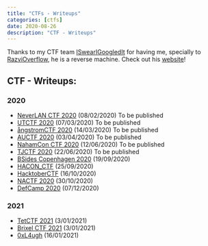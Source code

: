 ```yaml
---
title: "CTFs - Writeups"
categories: [ctfs]
date: 2020-08-26
description: "CTF - Writeups"
---
```


Thanks to my CTF team [ISwearIGoogledIt](https://ctftime.org/team/109689) for having me, specially to [RazviOverflow](https://ctftime.org/user/72894), he is a reverse machine. Check out his [website](https://razvioverflow.github.io/)! 

## CTF - Writeups:

### 2020

- [NeverLAN CTF 2020]() (08/02/2020) To be published
- [UTCTF 2020]() (07/03/2020) To be published
- [ångstromCTF 2020]() (14/03/2020) To be published
- [AUCTF 2020]() (03/04/2020) To be published
- [NahamCon CTF 2020]() (12/06/2020) To be published
- [TJCTF 2020]() (22/06/2020) To be published
- [BSides Copenhagen 2020](/ctfs/BSides_Copenhagen_2020) (19/09/2020)
- [HACON_CTF](/ctfs/HACON_CTF) (25/09/2020)
- [HacktoberCTF](/ctfs/HacktoberCTF) (16/10/2020)
- [NACTF 2020](/ctfs/NACTF) (30/10/2020)
- [DefCamp 2020](/ctfs/DefCamp) (07/12/2020)

### 2021

- [TetCTF 2021](/ctfs/TetCTF2021) (3/01/2021)
- [Brixel CTF 2021](/ctfs/Brixel) (3/01/2021)
- [0xL4ugh](/ctfs/0xL4ugh) (16/01/2021)